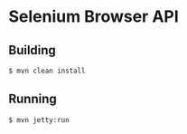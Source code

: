 # Selenium Browser API

## Building
```bash
$ mvn clean install
```

## Running
```bash
$ mvn jetty:run
```